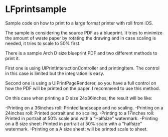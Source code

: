 LFprintsample
=============

Sample code on how to print to a large format printer with roll from iOS. 

The sample is considering the source PDF as a blueprint. It tries to minimize the amount of waste paper by rotating the drawing and in case scaling is needed, it tries to scale to 50% first.

There is a sample Arch D size blueprint PDF and two different methods to print it.

First one is using UIPrintInteractionController and printingItem. The control in this case is limited but the integration is easy.

Second one is using a UIPrintPageRenderer, so you have a full control on how the PDF will be printed on the paper. I recommend to use this method. 

On this case when printing a D size 24x36inches, the result will be like:

-Printing on a 36inches roll: Printed landscape and no scaling.
-Printing on a 24inches roll: Printed portrait and no scaling.
-Printing to a 17inches roll: Printed in portrait at 50% scale and with a "Halfsize" watermark.
-Printing on a B size sheet: Printed in portrait at 50% scale with a "halfsize" watermark.
-Printing on a A size sheet: will be printed scale to sheet.









